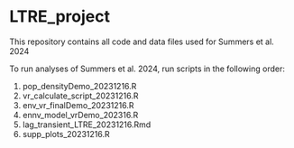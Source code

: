 # LTRE_project
This repository contains all code and data files used for Summers et al. 2024

To run analyses of Summers et al. 2024, run scripts in the following order:

1. pop_densityDemo_20231216.R
2. vr_calculate_script_20231216.R
3. env_vr_finalDemo_20231216.R
4. ennv_model_vrDemo_202316.R
5. lag_transient_LTRE_20231216.Rmd
6. supp_plots_20231216.R
